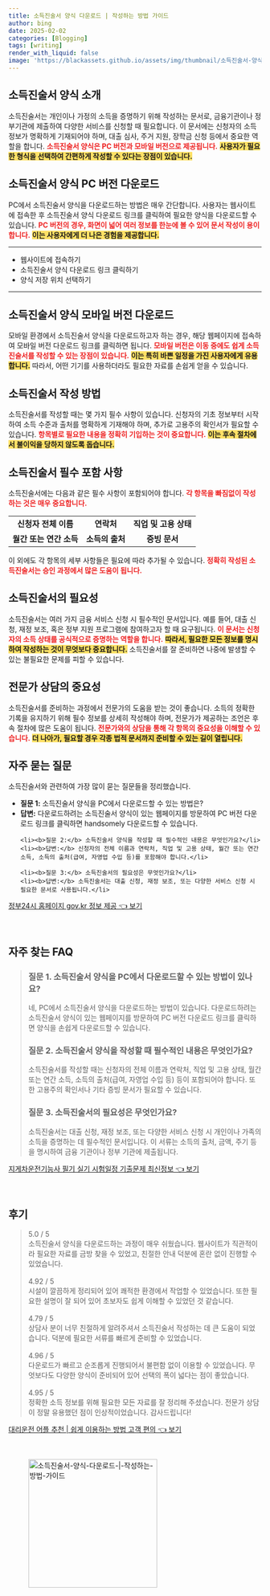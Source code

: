 ```yaml
---
title: 소득진술서 양식 다운로드 | 작성하는 방법 가이드
author: bing
date: 2025-02-02
categories: [Blogging]
tags: [writing]
render_with_liquid: false
image: 'https://blackassets.github.io/assets/img/thumbnail/소득진술서-양식-다운로드-|-작성하는-방법-가이드.webp'
---
```



<h2 id='소득진술서_양식_소개'>소득진술서 양식 소개</h2>

<p>소득진술서는 개인이나 가정의 소득을 증명하기 위해 작성하는 문서로, 금융기관이나 정부기관에 제출하여 다양한 서비스를 신청할 때 필요합니다. 이 문서에는 신청자의 소득 정보가 명확하게 기재되어야 하며, 대출 심사, 주거 지원, 장학금 신청 등에서 중요한 역할을 합니다. <b><span style="color: #ee2323;">소득진술서 양식은 PC 버전과 모바일 버전으로 제공됩니다.</span></b> <b><span style="background-color: #ffe066;">사용자가 필요한 형식을 선택하여 간편하게 작성할 수 있다는 장점이 있습니다.</span></b></p>

<h2 id='소득진술서_양식_PC_버전_다운로드'>소득진술서 양식 PC 버전 다운로드</h2>

<p>PC에서 소득진술서 양식을 다운로드하는 방법은 매우 간단합니다. 사용자는 웹사이트에 접속한 후 소득진술서 양식 다운로드 링크를 클릭하여 필요한 양식을 다운로드할 수 있습니다. <b><span style="color: #ee2323;">PC 버전의 경우, 화면이 넓어 여러 정보를 한눈에 볼 수 있어 문서 작성이 용이합니다.</span></b> <b><span style="background-color: #ffe066;">이는 사용자에게 더 나은 경험을 제공합니다.</span></b></p>

<hr />

<ul>
    <li>웹사이트에 접속하기</li>
    <li>소득진술서 양식 다운로드 링크 클릭하기</li>
    <li>양식 저장 위치 선택하기</li>
</ul>

<hr />

<h2 id='소득진술서_양식_모바일_버전_다운로드'>소득진술서 양식 모바일 버전 다운로드</h2>

<p>모바일 환경에서 소득진술서 양식을 다운로드하고자 하는 경우, 해당 웹페이지에 접속하여 모바일 버전 다운로드 링크를 클릭하면 됩니다. <b><span style="color: #ee2323;">모바일 버전은 이동 중에도 쉽게 소득진술서를 작성할 수 있는 장점이 있습니다.</span></b> <b><span style="background-color: #ffe066;">이는 특히 바쁜 일정을 가진 사용자에게 유용합니다.</span></b> 따라서, 어떤 기기를 사용하더라도 필요한 자료를 손쉽게 얻을 수 있습니다.</p>

<h2 id='소득진술서_작성_방법'>소득진술서 작성 방법</h2>

<p>소득진술서를 작성할 때는 몇 가지 필수 사항이 있습니다. 신청자의 기초 정보부터 시작하여 소득 수준과 출처를 명확하게 기재해야 하며, 추가로 고용주의 확인서가 필요할 수 있습니다. <b><span style="color: #ee2323;">항목별로 필요한 내용을 정확히 기입하는 것이 중요합니다.</span></b> <b><span style="background-color: #ffe066;">이는 후속 절차에서 불이익을 당하지 않도록 돕습니다.</span></b></p>

<h2 id='소득진술서_필수_포함_사항'>소득진술서 필수 포함 사항</h2>

<p>소득진술서에는 다음과 같은 필수 사항이 포함되어야 합니다. <b><span style="color: #ee2323;">각 항목을 빠짐없이 작성하는 것은 매우 중요합니다.</span></b></p>

<table>
    <tr>
        <td style="text-align: center; height: 17px;"><b>신청자 전체 이름</b></td>
        <td style="text-align: center; height: 17px;"><b>연락처</b></td>
        <td style="text-align: center; height: 17px;"><b>직업 및 고용 상태</b></td>
    </tr>
    <tr>
        <td style="text-align: center; height: 17px;"><b>월간 또는 연간 소득</b></td>
        <td style="text-align: center; height: 17px;"><b>소득의 출처</b></td>
        <td style="text-align: center; height: 17px;"><b>증빙 문서</b></td>
    </tr>
</table>

<p>이 외에도 각 항목의 세부 사항들은 필요에 따라 추가될 수 있습니다. <b><span style="color: #ee2323;">정확히 작성된 소득진술서는 승인 과정에서 많은 도움이 됩니다.</span></b></p>

<h2 id='소득진술서의_필요성'>소득진술서의 필요성</h2>

<p>소득진술서는 여러 가지 금융 서비스 신청 시 필수적인 문서입니다. 예를 들어, 대출 신청, 재정 보조, 혹은 정부 지원 프로그램에 참여하고자 할 때 요구됩니다. <b><span style="color: #ee2323;">이 문서는 신청자의 소득 상태를 공식적으로 증명하는 역할을 합니다.</span></b> <b><span style="background-color: #ffe066;">따라서, 필요한 모든 정보를 명시하여 작성하는 것이 무엇보다 중요합니다.</span></b> 소득진술서를 잘 준비하면 나중에 발생할 수 있는 불필요한 문제를 피할 수 있습니다.</p>

<h2 id='전문가_상담의_중요성'>전문가 상담의 중요성</h2>

<p>소득진술서를 준비하는 과정에서 전문가의 도움을 받는 것이 좋습니다. 소득의 정확한 기록을 유지하기 위해 필수 정보를 상세히 작성해야 하며, 전문가가 제공하는 조언은 후속 절차에 많은 도움이 됩니다. <b><span style="color: #ee2323;">전문가와의 상담을 통해 각 항목의 중요성을 이해할 수 있습니다.</span></b> <b><span style="background-color: #ffe066;">더 나아가, 필요할 경우 각종 법적 문서까지 준비할 수 있는 길이 열립니다.</span></b></p>

<h2 id='자주_묻는_질문'>자주 묻는 질문</h2>

<p>소득진술서와 관련하여 가장 많이 묻는 질문들을 정리했습니다.</p>

<ul>
    <li><b>질문 1:</b> 소득진술서 양식을 PC에서 다운로드할 수 있는 방법은?</li>
    <li><b>답변:</b> 다운로드하려는 소득진술서 양식이 있는 웹페이지를 방문하여 PC 버전 다운로드 링크를 클릭하면 handsomely 다운로드할 수 있습니다.</li>

    <li><b>질문 2:</b> 소득진술서 양식을 작성할 때 필수적인 내용은 무엇인가요?</li>
    <li><b>답변:</b> 신청자의 전체 이름과 연락처, 직업 및 고용 상태, 월간 또는 연간 소득, 소득의 출처(급여, 자영업 수입 등)를 포함해야 합니다.</li>

    <li><b>질문 3:</b> 소득진술서의 필요성은 무엇인가요?</li>
    <li><b>답변:</b> 소득진술서는 대출 신청, 재정 보조, 또는 다양한 서비스 신청 시 필요한 문서로 사용됩니다.</li>
</ul>


<p><a class="click-button" title="정부24시 홈페이지 gov.kr 정보 제공" href="https://blackassets.github.io/posts/%EC%A0%95%EB%B6%8024%EC%8B%9C-%ED%99%88%ED%8E%98%EC%9D%B4%EC%A7%80-gov.kr-%EC%A0%95%EB%B3%B4-%EC%A0%9C%EA%B3%B5/" rel="dofollow">정부24시 홈페이지 gov.kr 정보 제공 👈 보기</a></p><br>
<h2 id='자주_찾는_FAQ'>자주 찾는 FAQ</h2>
<div itemscope="" itemtype="https://schema.org/FAQPage"> 
<blockquote> 
<div itemscope="" itemprop="mainEntity" itemtype="https://schema.org/Question"> 
<h3 itemprop="name">질문 1. 소득진술서 양식을 PC에서 다운로드할 수 있는 방법이 있나요?</h3> 
<div itemscope="" itemprop="acceptedAnswer" itemtype="https://schema.org/Answer"> 
<span itemprop="text"> 
<p>네, PC에서 소득진술서 양식을 다운로드하는 방법이 있습니다. 다운로드하려는 소득진술서 양식이 있는 웹페이지를 방문하여 PC 버전 다운로드 링크를 클릭하면 양식을 손쉽게 다운로드할 수 있습니다.</p> 
</span> 
</div> 
</div> 

<div itemscope="" itemprop="mainEntity" itemtype="https://schema.org/Question"> 
<h3 itemprop="name">질문 2. 소득진술서 양식을 작성할 때 필수적인 내용은 무엇인가요?</h3> 
<div itemscope="" itemprop="acceptedAnswer" itemtype="https://schema.org/Answer"> 
<span itemprop="text"> 
<p>소득진술서를 작성할 때는 신청자의 전체 이름과 연락처, 직업 및 고용 상태, 월간 또는 연간 소득, 소득의 출처(급여, 자영업 수입 등) 등이 포함되어야 합니다. 또한 고용주의 확인서나 기타 증빙 문서가 필요할 수 있습니다.</p> 
</span> 
</div> 
</div> 

<div itemscope="" itemprop="mainEntity" itemtype="https://schema.org/Question"> 
<h3 itemprop="name">질문 3. 소득진술서의 필요성은 무엇인가요?</h3> 
<div itemscope="" itemprop="acceptedAnswer" itemtype="https://schema.org/Answer"> 
<span itemprop="text"> 
<p>소득진술서는 대출 신청, 재정 보조, 또는 다양한 서비스 신청 시 개인이나 가족의 소득을 증명하는 데 필수적인 문서입니다. 이 서류는 소득의 출처, 금액, 주기 등을 명시하여 금융 기관이나 정부 기관에 제출됩니다.</p> 
</span> 
</div> 
</div> 
</blockquote> 
</div>
<p><a class="click-button" title="지게차운전기능사 필기 실기 시험일정 기출문제 최신정보" href="https://blackassets.github.io/posts/%EC%A7%80%EA%B2%8C%EC%B0%A8%EC%9A%B4%EC%A0%84%EA%B8%B0%EB%8A%A5%EC%82%AC-%ED%95%84%EA%B8%B0-%EC%8B%A4%EA%B8%B0-%EC%8B%9C%ED%97%98%EC%9D%BC%EC%A0%95-%EA%B8%B0%EC%B6%9C%EB%AC%B8%EC%A0%9C-%EC%B5%9C%EC%8B%A0%EC%A0%95%EB%B3%B4/" rel="dofollow">지게차운전기능사 필기 실기 시험일정 기출문제 최신정보 👈 보기</a></p><br>
<h2 id='후기'>후기</h2>
<div itemscope itemtype="https://schema.org/Product">
  <blockquote>
  <div itemprop="review" itemscope itemtype="https://schema.org/Review">
      <div itemprop="reviewRating" itemscope itemtype="https://schema.org/Rating"> 
          <span itemprop="ratingValue">5.0</span> / <span itemprop="bestRating">5</span> 
      </div>
      <span itemprop="reviewBody">소득진술서 양식을 다운로드하는 과정이 매우 쉬웠습니다. 웹사이트가 직관적이라 필요한 자료를 금방 찾을 수 있었고, 친절한 안내 덕분에 혼란 없이 진행할 수 있었습니다.</span>
  </div>
  <br>
  <div itemprop="review" itemscope itemtype="https://schema.org/Review">
      <div itemprop="reviewRating" itemscope itemtype="https://schema.org/Rating"> 
          <span itemprop="ratingValue">4.92</span> / <span itemprop="bestRating">5</span> 
      </div>
      <span itemprop="reviewBody">시설이 깔끔하게 정리되어 있어 쾌적한 환경에서 작업할 수 있었습니다. 또한 필요한 설명이 잘 되어 있어 초보자도 쉽게 이해할 수 있었던 것 같습니다.</span>
  </div>
  <br>
  <div itemprop="review" itemscope itemtype="https://schema.org/Review">
      <div itemprop="reviewRating" itemscope itemtype="https://schema.org/Rating"> 
          <span itemprop="ratingValue">4.79</span> / <span itemprop="bestRating">5</span> 
      </div>
      <span itemprop="reviewBody">상담사 분이 너무 친절하게 알려주셔서 소득진술서 작성하는 데 큰 도움이 되었습니다. 덕분에 필요한 서류를 빠르게 준비할 수 있었습니다.</span>
  </div>
  <br>
  <div itemprop="review" itemscope itemtype="https://schema.org/Review">
      <div itemprop="reviewRating" itemscope itemtype="https://schema.org/Rating"> 
          <span itemprop="ratingValue">4.96</span> / <span itemprop="bestRating">5</span> 
      </div>
      <span itemprop="reviewBody">다운로드가 빠르고 순조롭게 진행되어서 불편함 없이 이용할 수 있었습니다. 무엇보다도 다양한 양식이 준비되어 있어 선택의 폭이 넓다는 점이 좋았습니다.</span>
  </div>
  <br>
  <div itemprop="review" itemscope itemtype="https://schema.org/Review">
      <div itemprop="reviewRating" itemscope itemtype="https://schema.org/Rating"> 
          <span itemprop="ratingValue">4.95</span> / <span itemprop="bestRating">5</span> 
      </div>
      <span itemprop="reviewBody">정확한 소득 정보를 위해 필요한 모든 자료를 잘 정리해 주셨습니다. 전문가 상담이 정말 유용했던 점이 인상적이었습니다. 감사드립니다!</span>
  </div>
  </blockquote>
</div>
<p><a class="click-button" title="대리운전 어플 추천 | 쉽게 이용하는 방법 고객 편의" href="https://blackassets.github.io/posts/%EB%8C%80%EB%A6%AC%EC%9A%B4%EC%A0%84-%EC%96%B4%ED%94%8C-%EC%B6%94%EC%B2%9C-%EC%89%BD%EA%B2%8C-%EC%9D%B4%EC%9A%A9%ED%95%98%EB%8A%94-%EB%B0%A9%EB%B2%95-%EA%B3%A0%EA%B0%9D-%ED%8E%B8%EC%9D%98/" rel="dofollow">대리운전 어플 추천 | 쉽게 이용하는 방법 고객 편의 👈 보기</a></p><br>
<figure class="image"><img src="https://blackassets.github.io/assets/img/thumbnail/소득진술서-양식-다운로드-|-작성하는-방법-가이드.webp" alt="소득진술서-양식-다운로드-|-작성하는-방법-가이드" width="256" height="256"></figure>